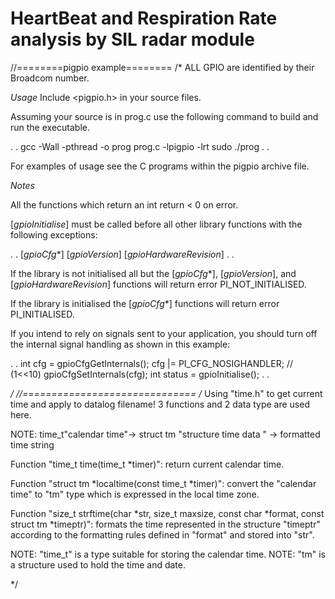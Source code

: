 # HeartBeat and Respiration Rate analysis by SIL radar module
//========pigpio example========
/*
ALL GPIO are identified by their Broadcom number.

*Usage*
Include <pigpio.h> in your source files.

Assuming your source is in prog.c use the following command to build and
run the executable.

. .
gcc -Wall -pthread -o prog prog.c -lpigpio -lrt
sudo ./prog
. .

For examples of usage see the C programs within the pigpio archive file.



*Notes*

All the functions which return an int return < 0 on error.

[*gpioInitialise*] must be called before all other library functions
with the following exceptions:

. .
[*gpioCfg**]
[*gpioVersion*]
[*gpioHardwareRevision*]
. .

If the library is not initialised all but the [*gpioCfg**],
[*gpioVersion*], and [*gpioHardwareRevision*] functions will
return error PI_NOT_INITIALISED.

If the library is initialised the [*gpioCfg**] functions will return
error PI_INITIALISED.

If you intend to rely on signals sent to your application, you should
turn off the internal signal handling as shown in this example:

. .
int cfg = gpioCfgGetInternals();
cfg |= PI_CFG_NOSIGHANDLER;  // (1<<10)
gpioCfgSetInternals(cfg);
int status = gpioInitialise();
. .

*/
//==============================
/*
  Using "time.h"  to get current time and apply to datalog filename!
  3 functions and 2 data type are used here.

  NOTE: time_t"calendar time"-> struct tm "structure time data " -> formatted time string

  Function "time_t time(time_t *timer)":
  return current calendar time.

  Function "struct tm *localtime(const time_t *timer)":
  convert the "calendar time" to "tm" type which is expressed in the local time zone.

  Function "size_t strftime(char *str, size_t maxsize, const char *format, const struct tm *timeptr)":
  formats the time represented in the structure "timeptr"
  according to the formatting rules defined in "format" and stored into "str".

  NOTE: "time_t" is a type suitable for storing the calendar time.
  NOTE: "tm" is a structure used to hold the time and date.


  */
